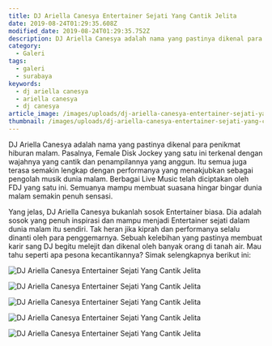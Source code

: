 ```yaml
---
title: DJ Ariella Canesya Entertainer Sejati Yang Cantik Jelita
date: 2019-08-24T01:29:35.608Z
modified_date: 2019-08-24T01:29:35.752Z
description: DJ Ariella Canesya adalah nama yang pastinya dikenal para penikmat hiburan malam. Pasalnya,  Female Disk Jockey yang satu ini terkenal dengan wajahnya.
category:
  - Galeri
tags:
  - galeri
  - surabaya
keywords:
  - dj ariella canesya
  - ariella canesya
  - dj canesya
article_image: /images/uploads/dj-ariella-canesya-entertainer-sejati-yang-cantik-jelita-4.jpg
thumbnail: /images/uploads/dj-ariella-canesya-entertainer-sejati-yang-cantik-jelita-11111.jpg
---
```

DJ Ariella Canesya adalah nama yang pastinya dikenal para penikmat hiburan malam. Pasalnya,  Female Disk Jockey yang satu ini terkenal dengan wajahnya yang cantik dan penampilannya yang anggun. Itu semua juga terasa semakin lengkap dengan performanya yang menakjubkan sebagai pengolah musik dunia malam. Berbagai Live Music telah diciptakan oleh FDJ yang satu ini. Semuanya mampu membuat suasana hingar bingar dunia malam semakin penuh sensasi.

Yang jelas, DJ Ariella Canesya bukanlah sosok Entertainer biasa. Dia adalah sosok yang penuh inspirasi dan mampu menjadi Entertainer sejati dalam dunia malam itu sendiri. Tak heran jika kiprah dan performanya selalu dinanti oleh para penggemarnya. Sebuah kelebihan yang pastinya membuat karir sang DJ begitu melejit dan dikenal oleh banyak orang di tanah air. Mau tahu seperti apa pesona kecantikannya? Simak selengkapnya berikut ini:

![DJ Ariella Canesya Entertainer Sejati Yang Cantik Jelita](https://res.cloudinary.com/kodai/image/upload/v1566655512/dm/dj/dj-ariella-canesya-entertainer-sejati-yang-cantik-jelita-5.jpg)

![DJ Ariella Canesya Entertainer Sejati Yang Cantik Jelita](https://res.cloudinary.com/kodai/image/upload/v1566655512/dm/dj/dj-ariella-canesya-entertainer-sejati-yang-cantik-jelita-4.jpg)

![DJ Ariella Canesya Entertainer Sejati Yang Cantik Jelita](https://res.cloudinary.com/kodai/image/upload/v1566655512/dm/dj/dj-ariella-canesya-entertainer-sejati-yang-cantik-jelita-3.jpg)

![DJ Ariella Canesya Entertainer Sejati Yang Cantik Jelita](https://res.cloudinary.com/kodai/image/upload/v1566655512/dm/dj/dj-ariella-canesya-entertainer-sejati-yang-cantik-jelita-2.jpg)

![DJ Ariella Canesya Entertainer Sejati Yang Cantik Jelita](https://res.cloudinary.com/kodai/image/upload/v1566655512/dm/dj/dj-ariella-canesya-entertainer-sejati-yang-cantik-jelita-1.jpg)
